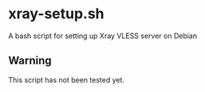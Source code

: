 # xray-setup.sh

A bash script for setting up Xray VLESS server on Debian

## Warning

This script has not been tested yet.
